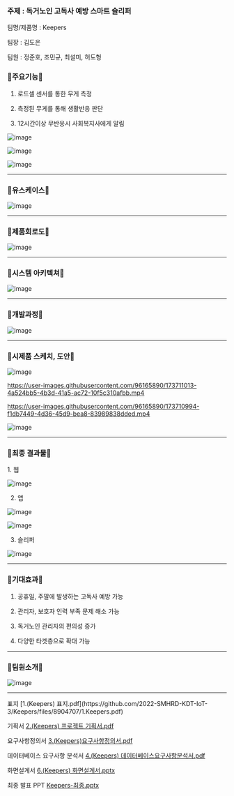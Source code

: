 <h3> 주제 : 독거노인 고독사 예방 스마트 슬리퍼</h3>

팀명/제품명 : Keepers

팀장 : 김도은

팀원 : 정준호, 조민규, 최설미, 허도형

<h3>🌼주요기능🌼</h3>

1. 로드셀 센서를 통한 무게 측정

2. 측정된 무게를 통해 생활반응 판단

3. 12시간이상 무반응시 사회복지사에게 알림

![image](https://user-images.githubusercontent.com/96165890/173711767-2cd4d0b9-f7f7-456b-bb51-fd904af54df8.png)

![image](https://user-images.githubusercontent.com/96165890/173711797-e3939794-42bf-4a67-b1ef-1c2783a080fc.png)

![image](https://user-images.githubusercontent.com/96165890/173711818-f3751d5a-b9eb-420c-a8bd-e8be1a67e270.png)


<hr>
<h3>🌼유스케이스🌼</h3>

![image](https://user-images.githubusercontent.com/96165890/173711844-0ac5bcdd-82a5-435f-a4ce-f908bb2f44d1.png)


<hr>
<h3>🌼제품회로도🌼</h3>

![image](https://user-images.githubusercontent.com/96165890/173711865-5bd645e0-c434-4bd1-b3e6-534ad0de5282.png)


<hr>
<h3>🌼시스템 아키텍쳐🌼</h3>

![image](https://user-images.githubusercontent.com/96165890/173711886-25efe989-4a25-442e-bc4c-8982013ada2a.png)


<hr>
<h3>🌼개발과정🌼</h3>

![image](https://user-images.githubusercontent.com/96165890/173711904-20068e7d-e949-4177-b554-a236a9ef9a4f.png)


<hr>
<h3>🌼시제품 스케치, 도안🌼</h3>

![image](https://user-images.githubusercontent.com/96165890/173710113-47694926-ea97-431d-b88d-def3592a2936.png)



https://user-images.githubusercontent.com/96165890/173711013-4a524bb5-4b3d-41a5-ac72-10f5c310afbb.mp4


https://user-images.githubusercontent.com/96165890/173710994-f1db7449-4d36-45d9-bea8-83989838dded.mp4

![image](https://user-images.githubusercontent.com/96165890/173711567-4ac4e9ed-c419-475c-b4b1-74984af3b26f.png)



<hr>
<h3>🌼최종 결과물🌼</h3>
1. 웹

![image](https://user-images.githubusercontent.com/96165890/173711959-64172749-9372-45b5-9679-b630ba4e9cf2.png)


2. 앱

![image](https://user-images.githubusercontent.com/96165890/173711992-b4f4da66-edce-4ba4-a809-5baba68465c3.png)

![image](https://user-images.githubusercontent.com/96165890/173712057-075dbdd1-61e6-4f08-9e04-740afaf47c52.png)


3. 슬리퍼

![image](https://user-images.githubusercontent.com/96165890/173711521-f6831b7d-bba2-48d6-9cc5-d2ca8f52f358.png)



<hr>
<h3>🌼기대효과🌼</h3>

1. 공휴일, 주말에 발생하는 고독사 예방 가능

2. 관리자, 보호자 인력 부족 문제 해소 가능

3. 독거노인 관리자의 편의성 증가

4. 다양한 타겟층으로 확대 가능

<hr>
<h3>🌼팀원소개🌼</h3>

![image](https://user-images.githubusercontent.com/96165890/173712096-ca8ebc65-107e-426c-95d9-fd505821d4cd.png)


<hr>
표지
[1.(Keepers) 표지.pdf](https://github.com/2022-SMHRD-KDT-IoT-3/Keepers/files/8904707/1.Keepers.pdf)

기획서
[2.(Keepers) 프로젝트 기획서.pdf](https://github.com/2022-SMHRD-KDT-IoT-3/Keepers/files/8904607/2.Keepers.pdf)

요구사항정의서
[3.(Keepers)요구사항정의서.pdf](https://github.com/2022-SMHRD-KDT-IoT-3/Keepers/files/8904613/3.Keepers.pdf)

데이터베이스 요구사항 분석서
[4.(Keepers) 데이터베이스요구사항분석서.pdf](https://github.com/2022-SMHRD-KDT-IoT-3/Keepers/files/8904614/4.Keepers.pdf)

화면설계서
[6.(Keepers) 화면설계서.pptx](https://github.com/2022-SMHRD-KDT-IoT-3/Keepers/files/8904615/6.Keepers.pptx)

최종 발표 PPT
[Keepers-최종.pptx](https://github.com/2022-SMHRD-KDT-IoT-3/Keepers/files/8904594/Keepers-.pptx)

